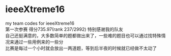 # ieeeXtreme16
my team codes for ieeeXtreme16  
第一次参赛 得分735.97(rank 237/2992)
特别感谢我的队友  
自己还挺满意的，大多数简单的题都做出来了，一些难的题目也可以通过找特殊情况来通过一些用例来的一些分   
比赛是每过一个小时就会放出一两道题，等到后半夜的时候就已经做不太动了
